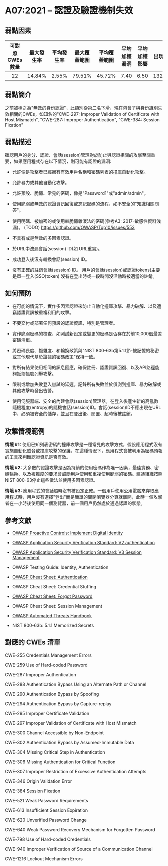 # A07:2021 – 認證及驗證機制失效

## 弱點因素

| 可對照 CWEs 數量 | 最大發生率 | 平均發生率 |最大覆蓋範圍 | 平均覆蓋範圍 | 平均加權漏洞 | 平均加權影響 | 出現次數 | 所有相關 CVEs 數量 |
|:-------------:|:--------------------:|:--------------------:|:--------------:|:--------------:|:----------------------:|:---------------------:|:-------------------:|:------------:|
| 22          | 14.84%             | 2.55%              | 79.51%       | 45.72%       | 7.40                 | 6.50                | 132,195           | 3,897      |

## 弱點簡介

之前被稱之為"無效的身份認證"，此類別從第二名下滑，現在包含了與身份識別失效相關的CWEs，如知名的"CWE-297: Improper Validation of Certificate with Host Mismatch", "CWE-287: Improper Authentication", "CWE-384: Session Fixation"

## 弱點描述 

確認用戶的身分、認證、會話(session)管理對於防止與認證相關的攻擊至關重要，如果應用程式存在以下情況，則可能有認證的漏洞:

-   允許像是攻擊者已經擁有有效用戶名稱和密碼列表的撞庫自動化攻擊。

-   允許暴力或其他自動化攻擊。

-   允許預設、脆弱、常見的密碼，像是"Password1"或"admin/admin"。

-   使用脆弱或無效的認證資訊回復或忘記密碼的流程，如不安全的"知識相關問答"。

-   使用明碼、被加密的或使用較脆弱雜湊法的密碼(參考A3: 2017-敏感性資料洩漏)。
    (TODO) https://github.com/OWASP/Top10/issues/553

-   不具有或是無效的多因素認證。

-   於URL中洩漏會話(session) ID(如 URL重寫)。

-   成功登入後沒有輪換會話(session) ID。

-   沒有正確的註銷會話(session) ID。 用戶的會話(session)或認證tokens(主要是單一登入(SSO)token) 沒有在登出時或一段時間沒活動時被適當的註銷。

## 如何預防

-   在可能的情況下，實作多因素認證來防止自動化撞庫攻擊、暴力破解、以及遭竊認證資訊被重複利用的攻擊。

-   不要交付或部署任何預設的認證資訊，特別是管理者。

-   實作脆弱密碼的檢查，如測試新設定或變更的密碼是否存在於前10,000個最差密碼清單。

-   將密碼長度、複雜度、和輪換政策與"NIST 800-63b第5.1.1節-被記憶的秘密或其他現代基於證據的密碼政策"保持一致。

-   對所有結果使用相同的訊息回應，確保註冊、認證資訊回復、以及API路徑能夠抵禦帳號列舉攻擊。

-   限制或增加失敗登入嘗試的延遲。記錄所有失敗並於偵測到撞庫、暴力破解或其他攻擊時發出告警。

-   使用伺服器端、安全的內建會話(session)管理器，在登入後產生新的高亂數隨機程度(entropy)的隨機會話(session)ID。會話(session)ID不應出現在URL中，必須被安全的儲存，並且在登出後、閒置、超時後被註銷。

## 攻擊情境範例

**情境 #1:** 使用已知列表密碼的撞庫攻擊是一種常見的攻擊方式，假設應用程式沒有實施自動化威脅或撞庫攻擊的保護，在這種情況下，應用程式會被利用為密碼預報的工具來判斷認證資訊是否有效。

**情境 #2:** 大多數的認證攻擊是因為持續的使用密碼作為唯一因素，最佳實務、密碼輪換、以及複雜度的要求會鼓勵用戶使用和重複使用脆弱的密碼。建議組織按照NIST 800-63停止這些做法並使用多因素認證。

**情境 #3:** 應用程式的會話超時沒有被設定正確。一個用戶使用公用電腦來存取應用程式時，用戶沒有選擇"登出"而是簡單的關閉瀏覽器分頁就離開，此時一個攻擊者在一小時後使用同一個瀏覽器，前一個用戶仍然處於通過認證的狀態。

## 參考文獻

-   [OWASP Proactive Controls: Implement Digital
    Identity](https://owasp.org/www-project-proactive-controls/v3/en/c6-digital-identity)

-   [OWASP Application Security Verification Standard: V2
    authentication](https://owasp.org/www-project-application-security-verification-standard)

-   [OWASP Application Security Verification Standard: V3 Session
    Management](https://owasp.org/www-project-application-security-verification-standard)

-   OWASP Testing Guide: Identity, Authentication

-   [OWASP Cheat Sheet:
    Authentication](https://cheatsheetseries.owasp.org/cheatsheets/Authentication_Cheat_Sheet.html)

-   OWASP Cheat Sheet: Credential Stuffing

-   [OWASP Cheat Sheet: Forgot
    Password](https://cheatsheetseries.owasp.org/cheatsheets/Forgot_Password_Cheat_Sheet.html)

-   OWASP Cheat Sheet: Session Management

-   [OWASP Automated Threats
    Handbook](https://owasp.org/www-project-automated-threats-to-web-applications/)

-   NIST 800-63b: 5.1.1 Memorized Secrets

## 對應的 CWEs 清單

CWE-255 Credentials Management Errors

CWE-259 Use of Hard-coded Password

CWE-287 Improper Authentication

CWE-288 Authentication Bypass Using an Alternate Path or Channel

CWE-290 Authentication Bypass by Spoofing

CWE-294 Authentication Bypass by Capture-replay

CWE-295 Improper Certificate Validation

CWE-297 Improper Validation of Certificate with Host Mismatch

CWE-300 Channel Accessible by Non-Endpoint

CWE-302 Authentication Bypass by Assumed-Immutable Data

CWE-304 Missing Critical Step in Authentication

CWE-306 Missing Authentication for Critical Function

CWE-307 Improper Restriction of Excessive Authentication Attempts

CWE-346 Origin Validation Error

CWE-384 Session Fixation

CWE-521 Weak Password Requirements

CWE-613 Insufficient Session Expiration

CWE-620 Unverified Password Change

CWE-640 Weak Password Recovery Mechanism for Forgotten Password

CWE-798 Use of Hard-coded Credentials

CWE-940 Improper Verification of Source of a Communication Channel

CWE-1216 Lockout Mechanism Errors
